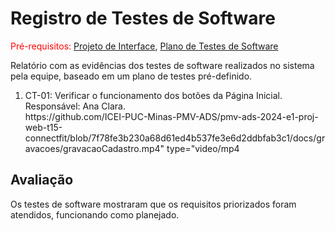 # Registro de Testes de Software

<span style="color:red">Pré-requisitos: <a href="3-Projeto de Interface.md"> Projeto de Interface</a></span>, <a href="8-Plano de Testes de Software.md"> Plano de Testes de Software</a>

Relatório com as evidências dos testes de software realizados no sistema pela equipe, baseado em um plano de testes pré-definido.


<ol>
  <li> 
    CT-01: Verificar o funcionamento dos botões da Página Inicial.
    <br>
    Responsável: Ana Clara.
    <br>
      https://github.com/ICEI-PUC-Minas-PMV-ADS/pmv-ads-2024-e1-proj-web-t15-connectfit/blob/7f78fe3b230a68d61ed4b537fe3e6d2ddbfab3c1/docs/gravacoes/gravacaoCadastro.mp4" type="video/mp4
  </li>
</ol>


## Avaliação

Os testes de software mostraram que os requisitos priorizados foram atendidos, funcionando como planejado.
